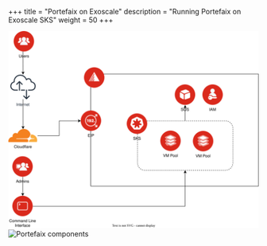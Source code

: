 +++
title = "Portefaix on Exoscale"
description = "Running Portefaix on Exoscale SKS"
weight = 50
+++

<img src="/docs/images/portefaix-exoscale-infra.svg" alt="Infrastructure" class="mt-3 mb-3 rounded">

<img src="/docs/images/portefaix-exoscale.svg" alt="Portefaix components" class="mt-3 mb-3 rounded">

